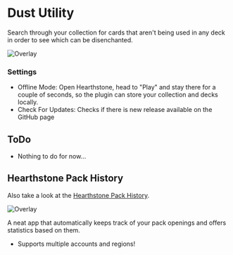 # Dust Utility
Search through your collection for cards that aren't being used in any deck in order to see which can be disenchanted.

![Overlay](https://i.imgur.com/tIDgbNL.png)

### Settings
* Offline Mode: Open Hearthstone, head to "Play" and stay there for a couple of seconds, so the plugin can store your collection and decks locally.
* Check For Updates: Checks if there is new release available on the GitHub page

## ToDo
* Nothing to do for now...

## Hearthstone Pack History
Also take a look at the [Hearthstone Pack History](https://github.com/CLJunge/Spawn.HearthstonePackHistoryHearthstone).

![Overlay](https://i.imgur.com/FCWzyBu.png)

A neat app that automatically keeps track of your pack openings and offers statistics based on them.
* Supports multiple accounts and regions!
